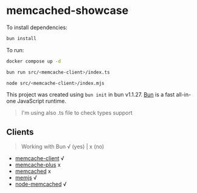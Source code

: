 # memcached-showcase

To install dependencies:

```bash
bun install
```

To run:

```bash
docker compose up -d
```

```bash
bun run src/<memcache-client>/index.ts
```

```bash
node src/<memcache-client>/index.mjs
```

This project was created using `bun init` in bun v1.1.27. [Bun](https://bun.sh) is a fast all-in-one JavaScript runtime.

> I'm using also .ts file to check types support

## Clients

> Working with Bun √ (yes) | x (no)

- [memcache-client](https://github.com/electrode-io/memcache) √
- [memcache-plus](https://github.com/victorquinn/memcache-plus) x
- [memcached](https://github.com/3rd-Eden/node-memcached) x
- [memjs](https://github.com/memcachier/memjs) √
- [node-memcached](https://github.com/joshbetz/node-memcached) √